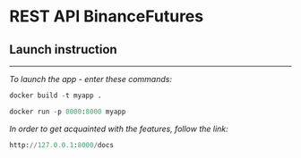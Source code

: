 # REST API BinanceFutures
## Launch instruction
___
*To launch the app - enter these commands:*
```python
docker build -t myapp .
```
```python
docker run -p 8000:8000 myapp
```
*In order to get acquainted with the features, follow the link:*
```python
http://127.0.0.1:8000/docs
```

